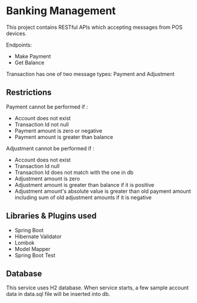 # Banking Management

This project contains RESTful APIs which accepting messages from POS devices.

Endpoints:
- Make Payment
- Get Balance

Transaction has one of two message types: Payment and Adjustment

## **Restrictions**

Payment cannot be performed if :

- Account does not exist
- Transaction Id not null
- Payment amount is zero or negative
- Payment amount is greater than balance

Adjustment cannot be performed if :

- Account does not exist
- Transaction Id null
- Transaction Id does not match with the one in db
- Adjustment amount is zero
- Adjustment amount is greater than balance if it is positive
- Adjustment amount's absolute value is greater than old payment amount including sum of old adjustment amounts if it is negative

## **Libraries & Plugins used**

- Spring Boot
- Hibernate Validator
- Lombok
- Model Mapper
- Spring Boot Test

## **Database**

This service uses H2 database. When service starts, a few sample account data in data.sql file will be inserted into db.
